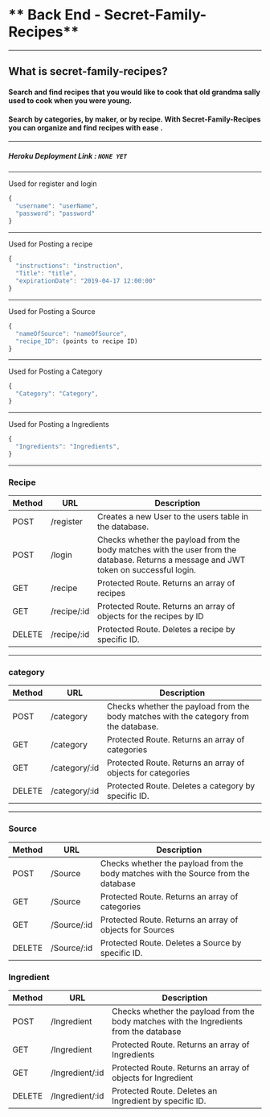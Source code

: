# ** Back End - Secret-Family-Recipes**
---
## What is secret-family-recipes?

#### Search and find recipes that you would like to cook that old grandma sally used to cook when you were young. 
#### Search by categories, by maker, or by recipe. With Secret-Family-Recipes you can organize and find recipes with ease . 

---
##### Heroku Deployment Link : `NONE YET`
---

Used for register and login
```js
{
  "username": "userName",
  "password": "password"
}
```
---

Used for Posting a recipe
```js
{
  "instructions": "instruction",
  "Title": "title",
  "expirationDate": "2019-04-17 12:00:00"
}
```
---

Used for Posting a Source
```js
{
  "nameOfSource": "nameOfSource",
  "recipe_ID": (points to recipe ID)
}
```
---

Used for Posting a Category
```js
{
  "Category": "Category",
}
```
---
Used for Posting a Ingredients
```js
{
  "Ingredients": "Ingredients",
}
```
---

### Recipe

| Method | URL                | Description                                                                                                                                                                      |
| ------ | ------------------ | -------------------------------------------------------------------------------------------------------------------------------------------------------------------------------- |
| POST   | /register          | Creates a new User to the users table in the database.                                                                                                                           |
| POST   | /login             | Checks whether the payload from the body matches with the user from the database. Returns a message and JWT token on successful login.                                           |
| GET    | /recipe             | Protected Route. Returns an array of recipes                                                                                                                   |
| GET    | /recipe/:id         | Protected Route. Returns an array of objects for the recipes by ID                                                                                                                  |
| DELETE | /recipe/:id         | Protected Route. Deletes a recipe by specific ID.                                                                                                                                  |

---

### category

| Method | URL                | Description                                                                                                                                                                      |
| ------ | ------------------ | -------------------------------------------------------------------------------------------------------------------------------------------------------------------------------- |
| POST   | /category             | Checks whether the payload from the body matches with the category  from the database.
| GET    | /category             | Protected Route. Returns an array of categories                                                                                                                  
| GET    | /category/:id         | Protected Route. Returns an array of objects for categories                                                                                                                 
| DELETE | /category/:id         | Protected Route. Deletes a category by specific ID.                                                                                                                                  |


---

### Source

| Method | URL                | Description                                                                                                                                                                      |
| ------ | ------------------ | -------------------------------------------------------------------------------------------------------------------------------------------------------------------------------- |
| POST   | /Source             | Checks whether the payload from the body matches with the Source from the database
| GET    | /Source             | Protected Route. Returns an array of categories                                                                                                                  
| GET    | /Source/:id         | Protected Route. Returns an array of objects for Sources                                                                                                                 
| DELETE | /Source/:id         | Protected Route. Deletes a Source by specific ID.                                                                                                                                  |

### Ingredient

| Method | URL                | Description                                                                                                                                                                      |
| ------ | ------------------ | -------------------------------------------------------------------------------------------------------------------------------------------------------------------------------- |
| POST   | /Ingredient             | Checks whether the payload from the body matches with the Ingredients from the database
| GET    | /Ingredient             | Protected Route. Returns an array of Ingredients                                                                                                                  
| GET    | /Ingredient/:id         | Protected Route. Returns an array of objects for Ingredient                                                                                                                 
| DELETE | /Ingredient/:id         | Protected Route. Deletes an Ingredient by specific ID.                                                                                                                                  |
